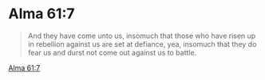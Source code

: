 # Alma 61:7

> And they have come unto us, insomuch that those who have risen up in rebellion against us are set at defiance, yea, insomuch that they do fear us and durst not come out against us to battle.

[Alma 61:7](https://www.churchofjesuschrist.org/study/scriptures/bofm/alma/61?lang=eng&id=p7#p7)


